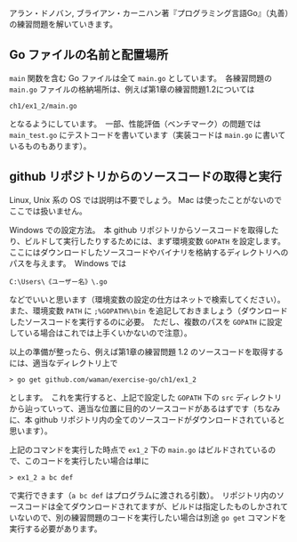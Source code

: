 アラン・ドノバン, ブライアン・カーニハン著『プログラミング言語Go』（丸善）の練習問題を解いていきます。

## Go ファイルの名前と配置場所
`main` 関数を含む Go ファイルは全て `main.go` としています。　各練習問題の `main.go` ファイルの格納場所は、例えば第1章の練習問題1.2については

  `ch1/ex1_2/main.go`
  
となるようにしています。　一部、性能評価（ベンチマーク）の問題では `main_test.go` にテストコードを書いています（実装コードは `main.go` に書いているものもあります）。

## github リポジトリからのソースコードの取得と実行
Linux, Unix 系の OS では説明は不要でしょう。 Mac は使ったことがないのでここでは扱いません。

Windows での設定方法。　本 github リポジトリからソースコードを取得したり、ビルドして実行したりするためには、まず環境変数 `GOPATH` を設定します。　ここにはダウンロードしたソースコードやバイナリを格納するディレクトリへのパスを与えます。　Windows では

  `C:\Users\《ユーザー名》\.go`
  
などでいいと思います（環境変数の設定の仕方はネットで検索してください）。　また、環境変数 `PATH` に `;%GOPATH%\bin` を追記しておきましょう（ダウンロードしたソースコードを実行するのに必要。　ただし、複数のパスを `GOPATH` に設定している場合はこれでは上手くいかないので注意）。

以上の準備が整ったら、例えば第1章の練習問題 1.2 のソースコードを取得するには、適当なディレクトリ上で

  `> go get github.com/waman/exercise-go/ch1/ex1_2`
  
とします。　これを実行すると、上記で設定した `GOPATH` 下の `src` ディレクトリから辿っていって、適当な位置に目的のソースコードがあるはずです（ちなみに、本 github リポジトリ内の全てのソースコードがダウンロードされていると思います）。

上記のコマンドを実行した時点で `ex1_2` 下の `main.go` はビルドされているので、このコードを実行したい場合は単に

  `> ex1_2 a bc def`
  
で実行できます（`a bc def` はプログラムに渡される引数）。　リポジトリ内のソースコードは全てダウンロードされてますが、ビルドは指定したものしかされていないので、別の練習問題のコードを実行したい場合は別途 `go get` コマンドを実行する必要があります。